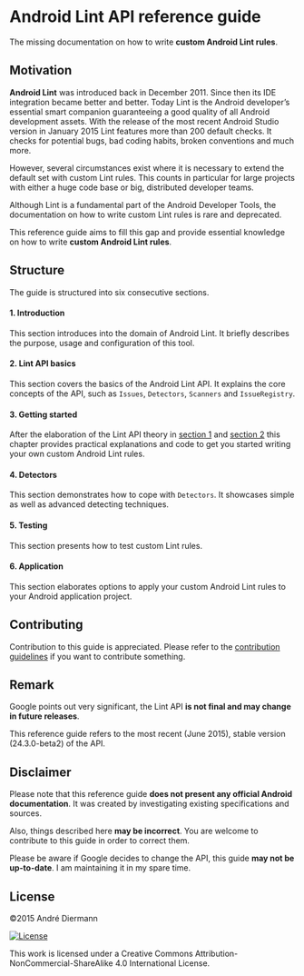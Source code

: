 # Android Lint API reference guide
The missing documentation on how to write **custom Android Lint rules**.

## Motivation
**Android Lint** was introduced back in December 2011. Since then its IDE integration became better and better. Today Lint is the Android developer’s essential smart companion guaranteeing a good quality of all Android development assets. With the release of the most recent Android Studio version in January 2015 Lint features more than 200 default checks. It checks for potential bugs, bad coding habits, broken conventions and much more.

However, several circumstances exist where it is necessary to extend the default set with custom Lint rules. This counts in particular for large projects with either a huge code base or big, distributed developer teams.

Although Lint is a fundamental part of the Android Developer Tools, the documentation on how to write custom Lint rules is rare and deprecated.

This reference guide aims to fill this gap and provide essential knowledge on how to write **custom Android Lint rules**.

## Structure
The guide is structured into six consecutive sections.

#### 1. Introduction
This section introduces into the domain of Android Lint. It briefly describes the purpose, usage and configuration of this tool.

#### 2. Lint API basics
This section covers the basics of the Android Lint API. It explains the core concepts of the API, such as `Issues`, `Detectors`, `Scanners` and `IssueRegistry`.

#### 3. Getting started
After the elaboration of the Lint API theory in [section 1](1_introduction/) and [section 2](2_lint_api_basics/) this chapter provides practical explanations and code to get you started writing your own custom Android Lint rules.

#### 4. Detectors
This section demonstrates how to cope with `Detectors`. It showcases simple as well as advanced detecting techniques.

#### 5. Testing
This section presents how to test custom Lint rules.

#### 6. Application
This section elaborates options to apply your custom Android Lint rules to your Android application project.

## Contributing
Contribution to this guide is appreciated. Please refer to the [contribution guidelines](CONTRIBUTING.md) if you want to contribute something.

## Remark
Google points out very significant, the Lint API **is not final and may change in future releases**.

This reference guide refers to the most recent (June 2015), stable version (24.3.0-beta2) of the API.

## Disclaimer
Please note that this reference guide **does not present any official Android documentation**. It was created by investigating existing specifications and sources.

Also, things described here **may be incorrect**. You are welcome to contribute to this guide in order to correct them.

Please be aware if Google decides to change the API, this guide **may not be up-to-date**. I am maintaining it in my spare time.

## License
&copy;2015 André Diermann

[![License](https://i.creativecommons.org/l/by-nc-sa/4.0/88x31.png)](http://creativecommons.org/licenses/by-nc-sa/4.0/)

This work is licensed under a Creative Commons Attribution-NonCommercial-ShareAlike 4.0 International License.
